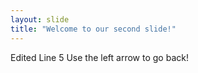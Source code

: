 ```yaml
---
layout: slide
title: "Welcome to our second slide!"
---
```

Edited Line 5
Use the left arrow to go back!